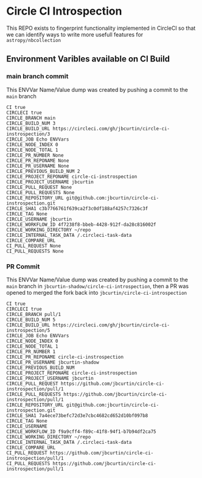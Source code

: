 # Circle CI Introspection

This REPO exists to fingerprint functionality implemented in CircleCI so that we can identify ways to write more usefull features for `astropy/nbcollection`


## Environment Varibles available on CI Build

### main branch commit

This ENVVar Name/Value dump was created by pushing a commit to the `main` branch
```
CI true
CIRCLECI true
CIRCLE_BRANCH main
CIRCLE_BUILD_NUM 3
CIRCLE_BUILD_URL https://circleci.com/gh/jbcurtin/circle-ci-instrospection/3
CIRCLE_JOB Echo ENVVars
CIRCLE_NODE_INDEX 0
CIRCLE_NODE_TOTAL 1
CIRCLE_PR_NUMBER None
CIRCLE_PR_REPONAME None
CIRCLE_PR_USERNAME None
CIRCLE_PREVIOUS_BUILD_NUM 2
CIRCLE_PROJECT_REPONAME circle-ci-instrospection
CIRCLE_PROJECT_USERNAME jbcurtin
CIRCLE_PULL_REQUEST None
CIRCLE_PULL_REQUESTS None
CIRCLE_REPOSITORY_URL git@github.com:jbcurtin/circle-ci-instrospection.git
CIRCLE_SHA1 c3b7766761f639ca2f3c0df188af4257c7326c3f
CIRCLE_TAG None
CIRCLE_USERNAME jbcurtin
CIRCLE_WORKFLOW_ID 4f7238f8-bbeb-4428-912f-da28c816002f
CIRCLE_WORKING_DIRECTORY ~/repo
CIRCLE_INTERNAL_TASK_DATA /.circleci-task-data
CIRCLE_COMPARE_URL 
CI_PULL_REQUEST None
CI_PULL_REQUESTS None
```

### PR Commit

This ENVVar Name/Value dump was created by pushing a commit to the `main` branch in 
`jbcurtin-shadow/circle-ci-introspection`, then a PR was opened to merged the fork back into
`jbcurtin/circle-ci-introspection`

```
CI true
CIRCLECI true
CIRCLE_BRANCH pull/1
CIRCLE_BUILD_NUM 5
CIRCLE_BUILD_URL https://circleci.com/gh/jbcurtin/circle-ci-instrospection/5
CIRCLE_JOB Echo ENVVars
CIRCLE_NODE_INDEX 0
CIRCLE_NODE_TOTAL 1
CIRCLE_PR_NUMBER 1
CIRCLE_PR_REPONAME circle-ci-instrospection
CIRCLE_PR_USERNAME jbcurtin-shadow
CIRCLE_PREVIOUS_BUILD_NUM 
CIRCLE_PROJECT_REPONAME circle-ci-instrospection
CIRCLE_PROJECT_USERNAME jbcurtin
CIRCLE_PULL_REQUEST https://github.com/jbcurtin/circle-ci-instrospection/pull/1
CIRCLE_PULL_REQUESTS https://github.com/jbcurtin/circle-ci-instrospection/pull/1
CIRCLE_REPOSITORY_URL git@github.com:jbcurtin/circle-ci-instrospection.git
CIRCLE_SHA1 7a4ece73befc72d3e7cbc4682cd652d10bf097b8
CIRCLE_TAG None
CIRCLE_USERNAME 
CIRCLE_WORKFLOW_ID f9a9cff4-f89c-41f8-94f1-b7b94df2ca75
CIRCLE_WORKING_DIRECTORY ~/repo
CIRCLE_INTERNAL_TASK_DATA /.circleci-task-data
CIRCLE_COMPARE_URL 
CI_PULL_REQUEST https://github.com/jbcurtin/circle-ci-instrospection/pull/1
CI_PULL_REQUESTS https://github.com/jbcurtin/circle-ci-instrospection/pull/1
```
